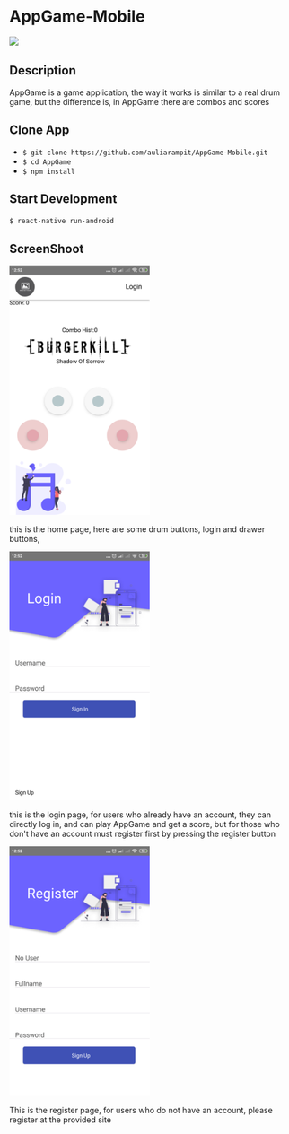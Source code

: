 # AppGame-Mobile
<img src='https://www.futuremind.com/m/cache/c8/15/c8150d863e584ed42ccfbdc3f3f1aa3a.jpg' width= '700' />

## Description
<p>
AppGame is a game application, the way it works is similar to a real drum game, but the difference is, in AppGame there are combos and scores
</p>

## Clone App
- `$ git clone https://github.com/auliarampit/AppGame-Mobile.git`
- `$ cd AppGame`
- `$ npm install`

## Start Development
`$ react-native run-android`

## ScreenShoot

<img src='https://github.com/auliarampit/AppGame-Mobile/blob/master/src/Assets/home.png' width='250' />
<p>this is the home page, here are some drum buttons, login and drawer buttons,</p>

<img src='https://github.com/auliarampit/AppGame-Mobile/blob/master/src/Assets/login%20(2).png'
 width='250' />
 <p>this is the login page, for users who already have an account, they can directly log in, and can play AppGame and get a score, but for those who don't have an account must register first by pressing the register button</p>
 
<img src='https://github.com/auliarampit/AppGame-Mobile/blob/master/src/Assets/register.png' width='250' />
<p>This is the register page, for users who do not have an account, please register at the provided site</p>
